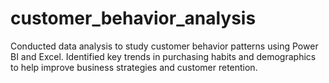 # customer_behavior_analysis
Conducted data analysis to study customer behavior patterns using Power BI and Excel. Identified key trends in purchasing habits and demographics to help improve business strategies and customer retention.
